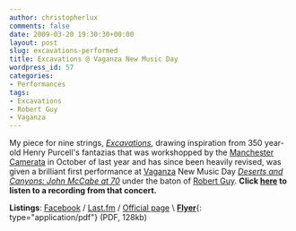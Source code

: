 ```yaml
---
author: christopherlux
comments: false
date: 2009-03-20 19:30:30+00:00
layout: post
slug: excavations-performed
title: Excavations @ Vaganza New Music Day
wordpress_id: 57
categories:
- Performances
tags:
- Excavations
- Robert Guy
- Vaganza
---
```


My piece for nine strings, [_Excavations_](http://www.chrisswithinbank.net/2009/03/excavations-2/), drawing inspiration from 350 year-old Henry Purcell's fantazias that was workshopped by the [Manchester Camerata](http://www.manchestercamerata.com/) in October of last year and has since been heavily revised, was given a brilliant first performance at [Vaganza](http://www.vaganza.manchester.ac.uk) New Music Day [_Deserts and Canyons: John McCabe at 70_](http://www.arts.manchester.ac.uk/martinharriscentre/mhceventspage.php?eventid=644) under the baton of [Robert Guy](http://www.robert-guy.com/). **Click [here](http://www.chrisswithinbank.net/2009/03/excavations-2/) to listen to a recording from that concert.**

**Listings**: [Facebook](http://www.facebook.com/event.php?eid=64188134251) / [Last.fm](http://www.last.fm/event/889328) / [Official page](http://www.arts.manchester.ac.uk/martinharriscentre/mhceventspage.php?eventid=643) \\
[**Flyer**](http://v1.chrisswithinbank.net/images/dandc_flyer.pdf){: type="application/pdf"} (PDF, 128kb)
